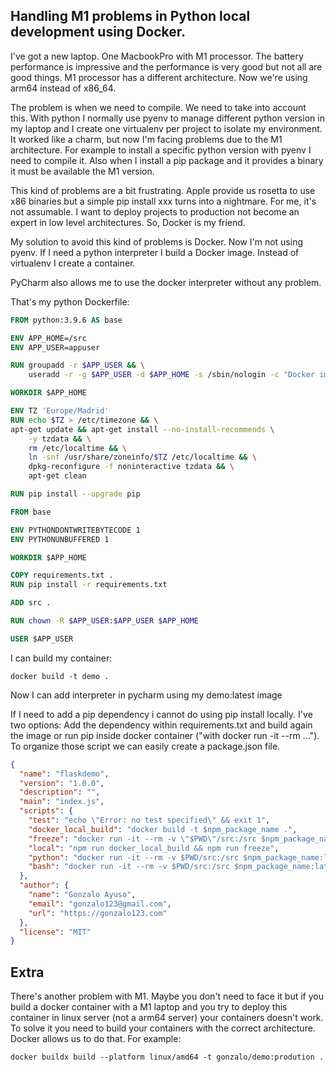 ## Handling M1 problems in Python local development using Docker.

I've got a new laptop. One MacbookPro with M1 processor. The battery performance is impressive and the performance is very good but not all are good things. M1 processor has a different architecture. Now we're using arm64 instead of x86_64.

The problem is when we need to compile. We need to take into account this. With python I normally use pyenv to manage different python version in my laptop and I create one virtualenv per project to isolate my environment. It worked like a charm, but now I'm facing problems due to the M1 architecture. For example to install a specific python version with pyenv I need to compile it. Also when I install a pip package and it provides a binary it must be available the M1 version. 

This kind of problems are a bit frustrating. Apple provide us rosetta to use x86 binaries but a simple pip install xxx turns into a nightmare. For me, it's not assumable. I want to deploy projects to production not become an expert in low level architectures. So, Docker is my friend.

My solution to avoid this kind of problems is Docker. Now I'm not using pyenv. If I need a python interpreter I build a Docker image. Instead of virtualenv I create a container.

PyCharm also allows me to use the docker interpreter without any problem. 

That's my python Dockerfile:

````dockerfile
FROM python:3.9.6 AS base

ENV APP_HOME=/src
ENV APP_USER=appuser

RUN groupadd -r $APP_USER && \
    useradd -r -g $APP_USER -d $APP_HOME -s /sbin/nologin -c "Docker image user" $APP_USER

WORKDIR $APP_HOME

ENV TZ 'Europe/Madrid'
RUN echo $TZ > /etc/timezone && \
apt-get update && apt-get install --no-install-recommends \
    -y tzdata && \
    rm /etc/localtime && \
    ln -snf /usr/share/zoneinfo/$TZ /etc/localtime && \
    dpkg-reconfigure -f noninteractive tzdata && \
    apt-get clean

RUN pip install --upgrade pip

FROM base

ENV PYTHONDONTWRITEBYTECODE 1
ENV PYTHONUNBUFFERED 1

WORKDIR $APP_HOME

COPY requirements.txt .
RUN pip install -r requirements.txt

ADD src .

RUN chown -R $APP_USER:$APP_USER $APP_HOME

USER $APP_USER
````

I can build my container:

````shell
docker build -t demo .
````

Now I can add interpreter in pycharm using my demo:latest image

If I need to add a pip dependency i cannot do using pip install locally. I've two options: Add the dependency within requirements.txt and build again the image or run pip inside docker container ("with docker run -it --rm ..."). To organize those script we can easily create a package.json file. 

```json
{
  "name": "flaskdemo",
  "version": "1.0.0",
  "description": "",
  "main": "index.js",
  "scripts": {
    "test": "echo \"Error: no test specified\" && exit 1",
    "docker_local_build": "docker build -t $npm_package_name .",
    "freeze": "docker run -it --rm -v \"$PWD\"/src:/src $npm_package_name python -m pip freeze > requirements.txt",
    "local": "npm run docker_local_build && npm run freeze",
    "python": "docker run -it --rm -v $PWD/src:/src $npm_package_name:latest",
    "bash": "docker run -it --rm -v $PWD/src:/src $npm_package_name:latest bash"
  },
  "author": {
    "name": "Gonzalo Ayuso",
    "email": "gonzalo123@gmail.com",
    "url": "https://gonzalo123.com"
  },
  "license": "MIT"
}
```

## Extra

There's another problem with M1. Maybe you don't need to face it but if you build a docker container with a M1 laptop and you try to deploy this container in linux server (not a arm64 server) your containers doesn't work. To solve it you need to build your containers with the correct architecture. Docker allows us to do that. For example:

```commandline 
docker buildx build --platform linux/amd64 -t gonzalo/demo:prodution .
```


